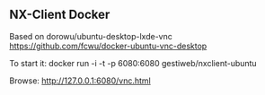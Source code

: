 NX-Client Docker
--------------------

Based on dorowu/ubuntu-desktop-lxde-vnc
https://github.com/fcwu/docker-ubuntu-vnc-desktop

To start it:
docker run -i -t -p 6080:6080 gestiweb/nxclient-ubuntu

Browse: 
http://127.0.0.1:6080/vnc.html


